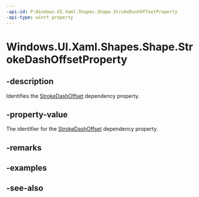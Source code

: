 ```yaml
---
-api-id: P:Windows.UI.Xaml.Shapes.Shape.StrokeDashOffsetProperty
-api-type: winrt property
---
```


<!-- Property syntax
public Windows.UI.Xaml.DependencyProperty StrokeDashOffsetProperty { get; }
-->

# Windows.UI.Xaml.Shapes.Shape.StrokeDashOffsetProperty

## -description
Identifies the [StrokeDashOffset](shape_strokedashoffset.md) dependency property.



## -property-value
The identifier for the [StrokeDashOffset](shape_strokedashoffset.md) dependency property.

## -remarks

## -examples

## -see-also
